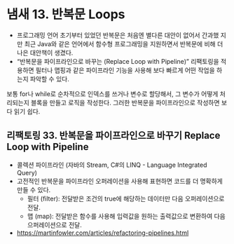 # 냄새 13. 반복문 Loops

- 프로그래밍 언어 초기부터 있었던 반복문은 처음엔 별다른 대안이 없어서 간과했 지만 최근 Java와 같은 언어에서 함수형 프로그래밍을 지원하면서 반복문에 비해 더 나은 대안책이 생겼다.
- “반복문을 파이프라인으로 바꾸는 (Replace Loop with Pipeline)” 리팩토링을 적용하면 필터나 맵핑과 같은 파이프라인 기능을 사용해 보다 빠르게 어떤 작업을 하는지 파악할 수 있다.

보통 for나 while로 순차적으로 인덱스를 쓰거나 변수로 할당해서, 그 변수가 어떻게 처리되는지 블록을 만들고 로직을 작성한다. 그러한 반복문을 파이프라인으로 작성하면 보다 읽기 쉽다.

## 리팩토링 33. 반복문을 파이프라인으로 바꾸기 Replace Loop with Pipeline

- 콜렉션 파이프라인 (자바의 Stream, C#의 LINQ - Language Integrated Query)
- 고전적인 반복문을 파이프라인 오퍼레이션을 사용해 표현하면 코드를 더 명확하게 만들 수 있다.
    - 필터 (filter): 전달받은 조건의 true에 해당하는 데이터만 다음 오퍼레이션으로 전달.
    - 맵 (map): 전달받은 함수를 사용해 입력값을 원하는 출력값으로 변환하여 다음 으퍼레이션으로 전달.
- https://martinfowler.com/articles/refactoring-pipelines.html
